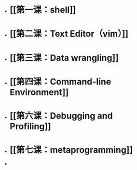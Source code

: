 - # [[第一课：shell]]
- # [[第二课：Text Editor（vim）]]
- # [[第三课：Data wrangling]]
- # [[第四课：Command-line Environment]]
- # [[第六课：Debugging and Profiling]]
- # [[第七课：metaprogramming]]
-